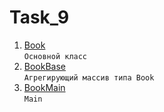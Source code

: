 # Task_9
1. [Book](https://github.com/Bublik202/Introduction-to-Java/blob/main/Classes/Ex9/Book.java) </br>```Основной класс```
2. [BookBase](https://github.com/Bublik202/Introduction-to-Java/blob/main/Classes/Ex9/BookBase.java) </br>```Агрегирующий массив типа Book```
3. [BookMain](https://github.com/Bublik202/Introduction-to-Java/blob/main/Classes/Ex9/BookMain.java) </br> ```Main```
